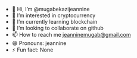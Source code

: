- 👋 Hi, I’m @mugabekazijeannine
- 👀 I’m interested in cryptocurrency
- 🌱 I’m currently learning blockchain
- 💞️ I’m looking to collaborate on github
- 📫 How to reach me jeanninemugab@gmail.com
- 😄 Pronouns: jeannine
- ⚡ Fun fact: None

<!---
mugabekazijeannine/mugabekazijeannine is a ✨ special ✨ repository because its `README.md` (this file) appears on your GitHub profile.
You can click the Preview link to take a look at your changes.
--->
